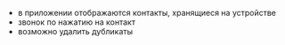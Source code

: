 - в приложении отображаются контакты, хранящиеся на устройстве
- звонок по нажатию на контакт
- возможно удалить дубликаты
